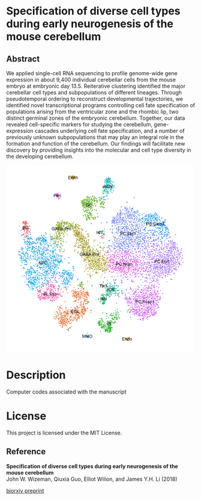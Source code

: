 # Specification of diverse cell types during early neurogenesis of the mouse cerebellum

## Abstract
We applied single-cell RNA sequencing to profile genome-wide gene expression in about 9,400 individual cerebellar cells from the mouse embryo at embryonic day 13.5. Reiterative clustering identified the major cerebellar cell types and subpopulations of different lineages. Through pseudotemporal ordering to reconstruct developmental trajectories, we identified novel transcriptional programs controlling cell fate specification of populations arising from the ventricular zone and the rhombic lip, two distinct germinal zones of the embryonic cerebellum. Together, our data revealed cell-specific markers for studying the cerebellum, gene-expression cascades underlying cell fate specification, and a number of previously unknown subpopulations that may play an integral role in the formation and function of the cerebellum. Our findings will facilitate new discovery by providing insights into the molecular and cell type diversity in the developing cerebellum. 

![Graphical abstract](https://github.com/JLiLab/Cerebellum/blob/master/images/cellType.png)

# Description
Computer codes associated with the manuscript

# License
This project is licensed under the MIT License.

## Reference
**Specification of diverse cell types during early neurogenesis of the mouse cerebellum**  
John W. Wizeman, Qiuxia Guo, Elliot Wilion, and James Y.H. Li (2018)

[biorxiv preprint](https://www.biorxiv.org/content/early/2018/10/11/440818)
